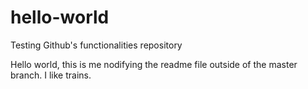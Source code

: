 # hello-world
Testing Github's functionalities repository

Hello world, this is me nodifying the readme file outside of the master branch. I like trains.
